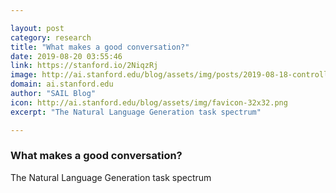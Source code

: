 ```yaml
---

layout: post
category: research
title: "What makes a good conversation?"
date: 2019-08-20 03:55:46
link: https://stanford.io/2NiqzRj
image: http://ai.stanford.edu/blog/assets/img/posts/2019-08-18-controllable-dialogue/personachat.png
domain: ai.stanford.edu
author: "SAIL Blog"
icon: http://ai.stanford.edu/blog/assets/img/favicon-32x32.png
excerpt: "The Natural Language Generation task spectrum"

---
```


### What makes a good conversation?

The Natural Language Generation task spectrum